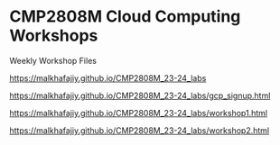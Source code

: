 # CMP2808M Cloud Computing Workshops
Weekly Workshop Files

https://malkhafajiy.github.io/CMP2808M_23-24_labs

https://malkhafajiy.github.io/CMP2808M_23-24_labs/gcp_signup.html

https://malkhafajiy.github.io/CMP2808M_23-24_labs/workshop1.html

https://malkhafajiy.github.io/CMP2808M_23-24_labs/workshop2.html
